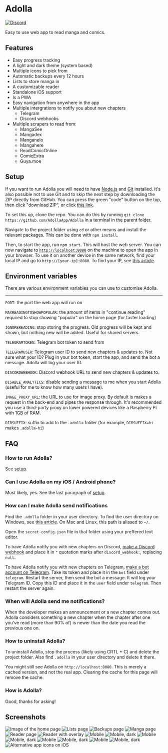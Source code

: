 # Adolla

[![Discord](https://img.shields.io/discord/863837898503880724.svg?label=&logo=discord&logoColor=ffffff&color=7389D8&labelColor=6A7EC2)](https://discord.gg/NPr9n3XWGA)


Easy to use web app to read manga and comics.

## Features

- Easy progress tracking
- A light and dark theme (system based)
- Multiple icons to pick from
- Automatic backups every 12 hours
- Lists to store manga in
- A customizable reader
- Standalone iOS support
- Is a PWA
- Easy navigation from anywhere in the app
- Multiple intergrations to notify you about new chapters
  - Telegram
  - Discord webhooks
- Multiple scrapers to read from:
  - MangaSee
  - Mangadex
  - Manganelo
  - Mangahere
  - ReadComicOnline
  - ComicExtra
  - Guya.moe

## Setup

If you want to run Adolla you will need to have [Node.js](https://nodejs.org/en/) and [Git](https://git-scm.com/) installed. It's also possible not to use Git and to skip the next step by downloading the ZIP directly from GitHub. You can press the green "code" button on the top, then click "download ZIP", or click [this link](https://github.com/AdollaApp/Adolla/archive/refs/heads/master.zip).

To set this up, clone the repo. You can do this by running `git clone https://github.com/AdollaApp/Adolla` in a terminal in the parent folder.

Navigate to the project folder using `cd` or other means and install the relevant packages. This can be done with `npm install`.

Then, to start the app, run `npm start`. This will host the web server. You can now navigate to [`http://localhost:8080`](http://localhost:8080) on the machine to open the app in your browser. To use it on another device in the same network, find your local IP and go to `http://[your-ip]:8080`. To find your IP, see [this article](https://lifehacker.com/how-to-find-your-local-and-external-ip-address-5833108). 

## Environment variables

There are various environment variables you can use to customise Adolla.

--- 

`PORT`: the port the web app will run on 

`MAXREADINGTOSHOWPOPULAR`: the amount of items in "continue reading" required to stop showing "popular" on the home page (for faster loading)

`IGNOREREADING`: stop storing the progress. Old progress will be kept and shown, but nothing new will be added. Useful for shared servers.

`TELEGRAMTOKEN`: Telegram bot token to send from

`TELEGRAMUSER`: Telegram user ID to send new chapters & updates to. Not sure what your ID? Plug in your bot token, start the app, and send the bot a message. Adolla will log your user ID.

`DISCORDWEBHOOK`: Discord webhook URL to send new chapters & updates to.

`DISABLE_ANALYTICS`: disable sending a message to me when you start Adolla (useful for me to know how many users I have).

`IMAGE_PROXY_URL`: the URL to use for image proxy. By default is makes a request in the back-end and pipes the response through. It's recommended you use a third-party proxy on lower powered devices like a Raspberry Pi with 1GB of RAM.

`DIRSUFFIX`: suffix to add to the `.adolla` folder (for example, `DIRSUFFIX=hi` makes `.adolla-hi`)

## FAQ

### **How to run Adolla?**

See [setup](#setup).

### **Can I use Adolla on my iOS / Android phone?**

Most likely, yes. See the last paragraph of [setup](#setup).

### **How can I make Adolla send notifications**

Find the `.adolla` folder in your user directory. To find the user directory on Windows, see [this article](https://www.computerhope.com/issues/ch000109.htm). On Mac and Linux, this path is aliased to `~/`.

Open the `secret-config.json` file in that folder using your preffered text editor. 

To have Adolla notify you with new chapters on Discord, [make a Discord webhook](https://help.dashe.io/en/articles/2521940-how-to-create-a-discord-webhook-url) and place it in `"` quotation marks after `discord_webhook:`, replacing `null`.

To have Adolla notify you with new chapters on Telegram, [make a bot account on Telegram](https://sendpulse.com/knowledge-base/chatbot/create-telegram-chatbot). Take its token and place it in the `bot` field under `telegram`. Restart the server, then send the bot a message. It will log your Telegram ID. Copy this ID and place it in the `user` field under `telegram`. Then restart the server again.

### **When will Adolla send me notifications?**

When the developer makes an announcement or a new chapter comes out. Adolla considers something a new chapter when the chapter after one you've read (more than 90% of) is newer than the date you read the previous one on.

### **How to uninstall Adolla?**

To uninstall Adolla, stop the process (likely using CRTL + C) and delete the project folder. Also find `.adolla` in your user directory and delete it there.

You might still see Adolla on `http://localhost:8080`. This is merely a cached version, and not the real app. Clearing the cache for this page will remove the cache.
### **How is Adolla?**

Good, thanks for asking!

## Screenshots

![Image of the home page](https://raw.githubusercontent.com/JipFr/jipfr/master/screenshots/adolla/0.png)
![Lists page](https://raw.githubusercontent.com/JipFr/jipfr/master/screenshots/adolla/1.png)
![Backups page](https://raw.githubusercontent.com/JipFr/jipfr/master/screenshots/adolla/2.png)
![Manga page](https://raw.githubusercontent.com/JipFr/jipfr/master/screenshots/adolla/3.png)
![Reader page](https://raw.githubusercontent.com/JipFr/jipfr/master/screenshots/adolla/4.png)
![Reader with overlay](https://raw.githubusercontent.com/JipFr/jipfr/master/screenshots/adolla/5.png)
![Mobile](https://raw.githubusercontent.com/JipFr/jipfr/master/screenshots/adolla/mobile_0_light.png)
![Mobile, dark](https://raw.githubusercontent.com/JipFr/jipfr/master/screenshots/adolla/mobile_0_dark.png)
![Mobile](https://raw.githubusercontent.com/JipFr/jipfr/master/screenshots/adolla/mobile_1_light.png)
![Mobile, dark](https://raw.githubusercontent.com/JipFr/jipfr/master/screenshots/adolla/mobile_1_dark.png)
![Mobile](https://raw.githubusercontent.com/JipFr/jipfr/master/screenshots/adolla/mobile_2_light.png)
![Mobile, dark](https://raw.githubusercontent.com/JipFr/jipfr/master/screenshots/adolla/mobile_2_dark.png)
![Mobile](https://raw.githubusercontent.com/JipFr/jipfr/master/screenshots/adolla/mobile_3_light.png)
![Mobile, dark](https://raw.githubusercontent.com/JipFr/jipfr/master/screenshots/adolla/mobile_3_dark.png)
![Alternative app icons on iOS](https://raw.githubusercontent.com/JipFr/jipfr/master/screenshots/adolla/icons.jpg)
